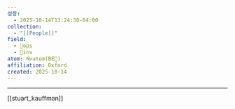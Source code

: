 ```yaml
---
성장:
  - 2025-10-14T13:24:30-04:00
collection:
  - "[[People]]"
field:
  - 🐙ops
  - 🐢inv
atom: 👓atom(BE🔄)
affiliation: Oxford
created: 2025-10-14
---
```


---
[[stuart_kauffman]]